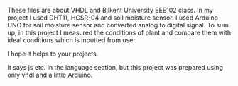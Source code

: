 These files are about VHDL and Bilkent University EEE102 class.
In my project I used DHT11, HCSR-04 and soil moisture sensor.
I used Arduino UNO for soil moisture sensor and converted analog to digital signal.
To sum up, in this project I measured the conditions of plant and compare them with ideal conditions which is inputted from user.

I hope it helps to your projects.

It says js etc. in the language section, but this project was prepared using only vhdl and a little Arduino.
